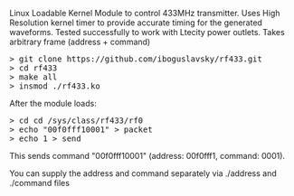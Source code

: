 Linux Loadable Kernel Module to control 433MHz transmitter. Uses High Resolution kernel timer to provide accurate timing for the generated waveforms. Tested successfully to work with Ltecity power outlets. Takes arbitrary frame (address + command)

<pre>
> git clone https://github.com/iboguslavsky/rf433.git
> cd rf433
> make all
> insmod ./rf433.ko
</pre>

After the module loads:

<pre>
> cd cd /sys/class/rf433/rf0
> echo "00f0fff10001" > packet
> echo 1 > send
</pre>

This sends command "00f0fff10001" (address: 00f0fff1, command: 0001).

You can supply the address and command separately via ./address and ./command files
